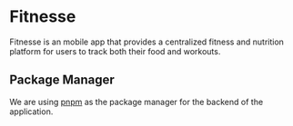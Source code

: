 # Fitnesse
Fitnesse is an mobile app that provides a centralized fitness and nutrition platform for users to track both their food and workouts.

## Package Manager
We are using [pnpm](https://pnpm.io/installation) as the package manager for the backend of the application.
